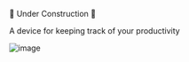 🚧 Under Construction 🚧

A device for keeping track of your productivity

![image](https://github.com/user-attachments/assets/dd8e6f7d-5712-434d-bb7e-95afcd01d34c)

